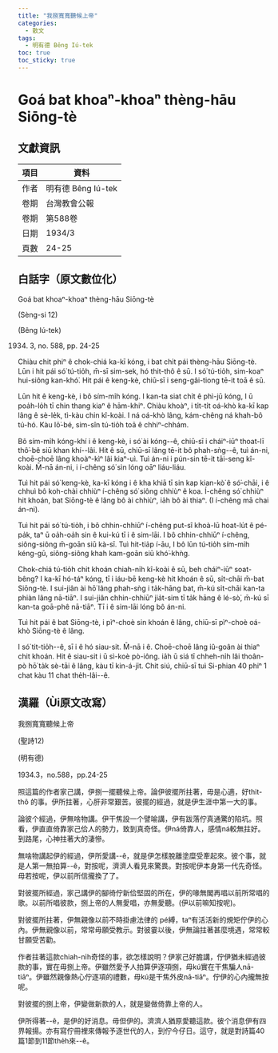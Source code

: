 ```yaml
---
title: "我捌寬寬聽候上帝"
categories:
  - 散文
tags:
  - 明有德 Bêng Iú-tek
toc: true
toc_sticky: true
---
```


# Goá bat khoaⁿ-khoaⁿ thèng-hāu Siōng-tè

## 文獻資訊

| 項目 | 資料 |
|---|---|
| 作者 | 明有德 Bêng Iú-tek |
| 卷期 | 台灣教會公報 |
| 卷期 | 第588卷 |
| 日期 | 1934/3 |
| 頁數 | 24-25 |

## 白話字（原文數位化）

Goá bat khoaⁿ-khoaⁿ thèng-hāu Siōng-tè

(Sèng-si 12)

(Bêng Iú-tek)

1934. 3, no. 588, pp. 24-25

Chiàu chit phiⁿ ê chok-chiá ka-kī kóng, i bat chi̍t pái thèng-hāu Siōng-tè. Lūn i hit pái só͘ tú-tio̍h, m̄-sī sim-sek, hó thit-thô ê sū. I só͘ tú-tio̍h, sim-koaⁿ hui-siông kan-khó͘. Hit pái ê keng-kè, chiū-sī i seng-gâi-tiong tē-it toā ê sū.

Lūn hit ê keng-kè, i bô sím-mi̍h kóng. I kan-ta siat chi̍t ê phì-jū kóng, I ū poa̍h-lo̍h tī chin thang kiaⁿ ê hām-khiⁿ. Chiàu khoàⁿ, i ti̍t-ti̍t oá-khò ka-kī kap lâng ê sè-le̍k, tì-kàu chin kî-koài. I ná oá-khò lâng, kám-chêng ná khah-bô tú-hó. Kàu lō͘-bé, sim-sîn tú-tio̍h toā ê chhiⁿ-chhám.

Bô sím-mi̍h kóng-khí i ê keng-kè, i só͘ ài kóng--ê, chiū-sī i cháiⁿ-iūⁿ thoat-lī thô͘-bê siū khan khí--lâi. Hit ê sū, chiū-sī lâng tē-it bô phah-sǹg--ê, tuì án-ni, choē-choē lâng khoàⁿ-kìⁿ lâi kiaⁿ-uì. Tuì án-ni i pún-sin tē-it tāi-seng kî-koài. M̄-nā án-ni, i í-chêng só͘ sìn lóng oāⁿ liáu-liáu.

Tuì hit pái só͘ keng-kè, ka-kī kóng i ê kha khiā tī sin kap kian-kò͘ ê só͘-chāi, i ê chhuì bô koh-chài chhiùⁿ í-chêng só͘ siông chhiùⁿ ê koa. Í-chêng só͘ chhiùⁿ hit khoán, bat Siōng-tè ê lâng bô ài chhiùⁿ, ia̍h bô ài thiaⁿ. (I í-chêng mā chai án-ni).

Tuì hit pái só͘ tú-tio̍h, i bô chhin-chhiūⁿ í-chêng put-sî khoà-lū hoat-lu̍t ê pé-pa̍k, taⁿ ū oa̍h-oa̍h sin ê kui-kú tī i ê sim-lāi. I bô chhin-chhiūⁿ í-chêng, siông-siông m̄-goān siū kà-sī. Tuì hit-tia̍p í-āu, I bô lūn tú-tio̍h sím-mi̍h kéng-gū, siông-siông khah kam-goān siū khó͘-khǹg.

Chok-chiá tú-tio̍h chit khoán chiah-ni̍h kî-koài ê sū, beh cháiⁿ-iūⁿ soat-bêng? I ka-kī hó-táⁿ kóng, tī i iáu-bē keng-kè hit khoán ê sū, si̍t-chāi m̄-bat Siōng-tè. I sui-jiân ài hō͘ lâng phah-sǹg i ta̍k-hāng bat, m̄-kú si̍t-chāi kan-ta phiàn lâng nā-tiāⁿ. I sui-jiân chhin-chhiūⁿ jia̍t-sim tī ta̍k hāng ê lé-sò͘, m̄-kú sī kan-ta goā-phê nā-tiāⁿ. Tī i ê sim-lāi lóng bô án-ni.

Tuì hit pái ê bat Siōng-tè, i pìⁿ-choè sin khoán ê lâng, chiū-sī pìⁿ-choè oá-khò Siōng-tè ê lâng.

I só͘ tit-tio̍h--ê, sī i ê hó siau-sit. M̄-nā i ê. Choē-choē lâng iû-goân ài thiaⁿ chit khoán. Hit ê siau-sit i ū sì-koè pò-iông. ia̍h ū siá tī chheh-ni̍h lâi thoân-pò hō͘ ta̍k sè-tāi ê lâng, kàu tī kin-á-ji̍t. Chit siú, chiū-sī tuì Si-phian 40 phiⁿ 1 chat kàu 11 chat the̍h-lâi--ê.

## 漢羅（Ùi原文改寫）

我捌寬寬聽候上帝

(聖詩12)

(明有德)

1934.3，no.588，pp.24-25

照這篇的作者家己講，伊捌一擺聽候上帝。論伊彼擺所拄著，毋是心適，好thit-thô 的事。伊所拄著，心肝非常艱苦。彼擺的經過，就是伊生涯中第一大的事。

論彼个經過，伊無啥物講。伊干焦設一个譬喻講，伊有跋落佇真通驚的陷坑。照看，伊直直倚靠家己佮人的勢力，致到真奇怪。伊ná倚靠人，感情ná較無拄好。到路尾，心神拄著大的淒慘。

無啥物講起伊的經過，伊所愛講--ê，就是伊怎樣脫離塗糜受牽起來。彼个事，就是人第一無拍算--ê，對按呢，濟濟人看見來驚畏。對按呢伊本身第一代先奇怪。毋若按呢，伊以前所信攏換了了。

對彼擺所經過，家己講伊的腳徛佇新佮堅固的所在，伊的喙無閣再唱以前所常唱的歌。以前所唱彼款，捌上帝的人無愛唱，亦無愛聽。(伊以前嘛知按呢)。

對彼擺所拄著，伊無親像以前不時掛慮法律的 pé縛，taⁿ有活活新的規矩佇伊的心內。伊無親像以前，常常毋願受教示。對彼霎以後，伊無論拄著甚麼境遇，常常較甘願受苦勸。

作者拄著這款chiah-ni̍h奇怪的事，欲怎樣說明？伊家己好膽講，佇伊猶未經過彼款的事，實在毋捌上帝。伊雖然愛予人拍算伊逐項捌，毋kú實在干焦騙人nā-tiāⁿ。伊雖然親像熱心佇逐項的禮數，毋kú是干焦外皮nā-tiāⁿ。佇伊的心內攏無按呢。

對彼擺的捌上帝，伊變做新款的人，就是變做倚靠上帝的人。

伊所得著--ê，是伊的好消息。毋但伊的。濟濟人猶原愛聽這款。彼个消息伊有四界報揚。亦有寫佇冊裡來傳報予逐世代的人，到佇今仔日。這守，就是對詩篇40篇1節到11節the̍h來--ê。
